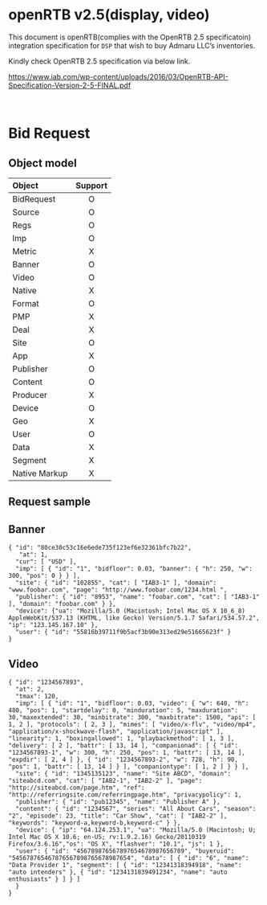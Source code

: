 # openRTB v2.5(display, video)

This document is openRTB(complies with the OpenRTB 2.5 specificatoin) integration specification for `DSP` that wish to buy Admaru LLC’s inventories.

Kindly check OpenRTB 2.5 specification via below link.

https://www.iab.com/wp-content/uploads/2016/03/OpenRTB-API-Specification-Version-2-5-FINAL.pdf


<br>

# Bid Request 
## Object model


Object | Support
:--- | :---: 
BidRequest | O
Source | O 
Regs | O 
Imp | O 
Metric | X 
Banner | O 
Video | O 
Native | X 
Format | O 
PMP | X 
Deal | X 
Site | O 
App | X 
Publisher | O 
Content | O 
Producer | X 
Device | O 
Geo | X 
User | O 
Data | X 
Segment | X 
Native Markup | X 



## Request sample

## Banner
	{ "id": "80ce30c53c16e6ede735f123ef6e32361bfc7b22", 
	   "at": 1, 
	  "cur": [ "USD" ], 
	  "imp": [ { "id": "1", "bidfloor": 0.03, "banner": { "h": 250, "w": 300, "pos": 0 } } ], 
	  "site": { "id": "102855", "cat": [ "IAB3-1" ], "domain": "www.foobar.com", "page": "http://www.foobar.com/1234.html ", 
	  "publisher": { "id": "8953", "name": "foobar.com", "cat": [ "IAB3-1" ], "domain": "foobar.com" } }, 
	  "device": {"ua": "Mozilla/5.0 (Macintosh; Intel Mac OS X 10_6_8) AppleWebKit/537.13 (KHTML, like Gecko) Version/5.1.7 Safari/534.57.2", "ip": "123.145.167.10" }, 
	  "user": { "id": "55816b39711f9b5acf3b90e313ed29e51665623f" } 
	}

## Video
	{ "id": "1234567893", 
	  "at": 2, 
	  "tmax": 120, 
	  "imp": [ { "id": "1", "bidfloor": 0.03, "video": { "w": 640, "h": 480, "pos": 1, "startdelay": 0, "minduration": 5, "maxduration": 30,"maxextended": 30, "minbitrate": 300, "maxbitrate": 1500, "api": [ 1, 2 ], "protocols": [ 2, 3 ], "mimes": [ "video/x-flv", "video/mp4", "application/x-shockwave-flash", "application/javascript" ], "linearity": 1, "boxingallowed": 1, "playbackmethod": [ 1, 3 ], "delivery": [ 2 ], "battr": [ 13, 14 ], "companionad": [ { "id": "1234567893-1", "w": 300, "h": 250, "pos": 1, "battr": [ 13, 14 ], "expdir": [ 2, 4 ] }, { "id": "1234567893-2", "w": 728, "h": 90, "pos": 1, "battr": [ 13, 14 ] } ], "companiontype": [ 1, 2 ] } } ], 
	  "site": { "id": "1345135123", "name": "Site ABCD", "domain": "siteabcd.com", "cat": [ "IAB2-1", "IAB2-2" ], "page": "http://siteabcd.com/page.htm", "ref": "http://referringsite.com/referringpage.htm", "privacypolicy": 1, 
	  "publisher": { "id": "pub12345", "name": "Publisher A" }, 
	  "content": { "id": "1234567", "series": "All About Cars", "season": "2", "episode": 23, "title": "Car Show", "cat": [ "IAB2-2" ], "keywords": "keyword-a,keyword-b,keyword-c" } }, 
	  "device": { "ip": "64.124.253.1", "ua": "Mozilla/5.0 (Macintosh; U; Intel Mac OS X 10.6; en-US; rv:1.9.2.16) Gecko/20110319 Firefox/3.6.16","os": "OS X", "flashver": "10.1", "js": 1 }, 
	  "user": { "id": "456789876567897654678987656789", "buyeruid": "545678765467876567898765678987654", "data": [ { "id": "6", "name": "Data Provider 1", "segment": [ { "id": "12341318394918", "name": "auto intenders" }, { "id": "1234131839491234", "name": "auto enthusiasts" } ] } ] 
	  } 
	}


